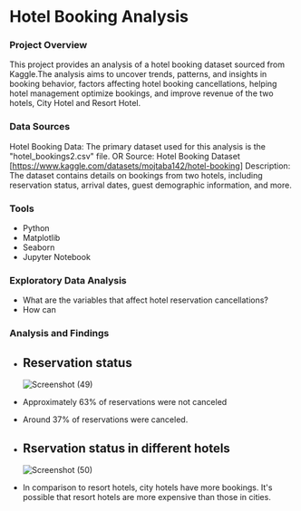 # Hotel Booking Analysis

### Project Overview

This project provides an analysis of a hotel booking dataset sourced from Kaggle.The analysis aims to uncover trends, patterns, and insights in booking behavior, factors affecting hotel booking cancellations, helping hotel management optimize bookings, and improve revenue of the two hotels, City Hotel and Resort Hotel.

### Data Sources

Hotel Booking Data: The primary dataset used for this analysis is the "hotel_bookings2.csv" file.
OR
Source: Hotel Booking Dataset [https://www.kaggle.com/datasets/mojtaba142/hotel-booking]
Description: The dataset contains details on bookings from two hotels, including reservation status, arrival dates, guest demographic information, and more.

### Tools

- Python
- Matplotlib
- Seaborn
- Jupyter Notebook

### Exploratory Data Analysis

- What are the variables that affect hotel reservation cancellations?
- How can

### Analysis and Findings

 - ## Reservation status
   
   ![Screenshot (49)](https://github.com/user-attachments/assets/1b8c33ac-97a1-452b-be34-f5678d95a73a)

 - Approximately 63% of reservations were not canceled
 - Around 37% of reservations were canceled.

 - ## Rservation status in different hotels

   ![Screenshot (50)](https://github.com/user-attachments/assets/26944b83-6006-41cb-8604-5cf6920dce25)

 - In comparison to resort hotels, city hotels have more bookings. It's possible that resort hotels are more expensive than those in cities.

   

   




